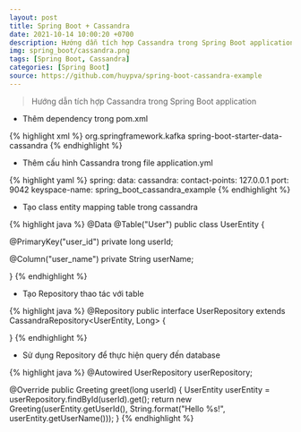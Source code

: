 ```yaml
---
layout: post
title: Spring Boot + Cassandra
date: 2021-10-14 10:00:20 +0700
description: Hướng dẫn tích hợp Cassandra trong Spring Boot application
img: spring_boot/cassandra.png
tags: [Spring Boot, Cassandra]
categories: [Spring Boot]
source: https://github.com/huypva/spring-boot-cassandra-example
---
```


> Hướng dẫn tích hợp Cassandra trong Spring Boot application  

- Thêm dependency trong pom.xml

{% highlight xml %}
<dependencies>
    <dependency>
        <groupId>org.springframework.kafka</groupId>
        <artifactId>spring-boot-starter-data-cassandra</artifactId>
    </dependency>
</dependencies>
{% endhighlight %}

- Thêm cấu hình Cassandra trong file application.yml

{% highlight yaml %}
spring:
  data:
    cassandra:
      contact-points: 127.0.0.1
      port: 9042
      keyspace-name: spring_boot_cassandra_example
{% endhighlight %}

- Tạo class entity mapping table trong cassandra

{% highlight java %}
@Data
@Table("User")
public class UserEntity {

  @PrimaryKey("user_id")
  private long userId;

  @Column("user_name")
  private String userName;

}
{% endhighlight %}

- Tạo Repository thao tác với table

{% highlight java %}
@Repository
public interface UserRepository extends CassandraRepository<UserEntity, Long> {

}
{% endhighlight %}

- Sử dụng Repository để thực hiện query đến database

{% highlight java %}
  @Autowired
  UserRepository userRepository;
    
  @Override
  public Greeting greet(long userId) {
    UserEntity userEntity = userRepository.findById(userId).get();
    return new Greeting(userEntity.getUserId(), String.format("Hello %s!", userEntity.getUserName()));
  }
{% endhighlight %}